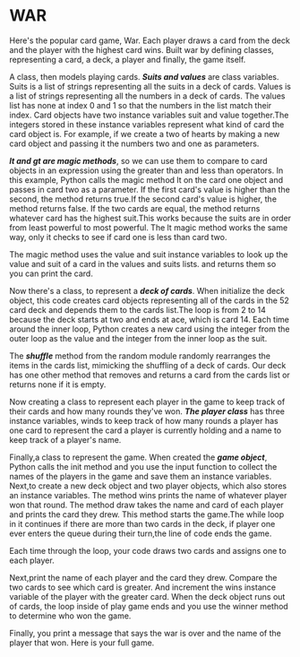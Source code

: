 # **WAR** 

Here's the popular card game, War.
Each player draws a card from the deck and the player with the highest card wins.
Built war by defining classes, representing a card, a deck, a player and finally, the game itself.


A class, then models playing cards. *__Suits and values__* are class variables. Suits is a list of strings representing all the suits in a deck of cards.
Values is a list of strings representing all the numbers in a deck of cards. The values list has none at index 0 and 1 so that the numbers in the list match their index.
Card objects have two instance variables suit and value together.The integers stored in these instance variables represent what kind of card the card object is.
For example, if we create a two of hearts by making a new card object and passing it the numbers two and one as parameters.

*__lt and gt are magic methods__*, so we can use them to compare to card objects in an expression using the greater than and less than operators.
In this example, Python calls the magic method lt on the card one object and passes in card two as a parameter.
If the first card's value is higher than the second, the method returns true.If the second card's value is higher, the method returns false.
If the two cards are equal, the method returns whatever card has the highest suit.This works because the suits are in order from least powerful to most powerful. The lt magic method works the same way, only it checks to see if card one is less than card two.

The magic method uses the value and suit instance variables to look up the value and suit of a card in the values and suits lists.
and returns them so you can print the card.

Now there's a class, to represent a *__deck of cards__*. When initialize the deck object, this code creates card objects representing all of the cards in
the 52 card deck and depends them to the cards list.The loop is from 2 to 14 because the deck starts at two and ends at ace, which is card 14.
Each time around the inner loop, Python creates a new card using the integer from the outer loop as the value and the integer from the inner loop as the suit.

The *__shuffle__* method from the random module randomly rearranges the items in the cards list, mimicking the shuffling of a deck of cards.
Our deck has one other method that removes and returns a card from the cards list or returns none if it is empty.

Now creating a class to represent each player in the game to keep track of their cards and how many rounds they've won.
*__The player class__* has three instance variables, winds to keep track of how many rounds a player has one card to represent the card a player is currently holding and a name to keep track of a player's name.



Finally,a class to represent the game.
When created the *__game object__*, Python calls the init method and you use the input function to collect the names of the players in the game and save them an instance variables.
Next,to create a new deck object and two player objects, which also stores an instance variables.
The method wins prints the name of whatever player won that round.
The method draw takes the name and card of each player and prints the card they drew.
This method starts the game.The while loop in it continues if there are more than two cards in the deck, if player one ever enters the queue during their turn,the line of code ends the game.

Each time through the loop, your code draws two cards and assigns one to each player.

Next,print the name of each player and the card they drew. Compare the two cards to see which card is greater.
And increment the wins instance variable of the player with the greater card.
When the deck object runs out of cards, the loop inside of play game ends and you use the winner method to determine who won the game.

Finally, you print a message that says the war is over and the name of the player that won.
Here is your full game.

